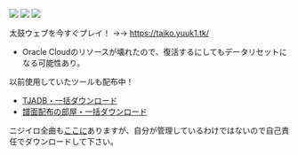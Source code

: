 [![](https://nogithub.codeberg.page/badge.svg)](https://nogithub.codeberg.page/) [![](https://badgen.net/badge/%F0%9F%94%AA/No%20Allergy/FF0000)](https://codeberg.org/mofusky/defeat-allergy) [![](https://badgen.net/badge/TikTok/@yuukihacker/000000)](https://www.tiktok.com/@yuukihacker)

太鼓ウェブを今すぐプレイ！ →→ https://taiko.yuuk1.tk/
- Oracle Cloudのリソースが壊れたので、復活するにしてもデータリセットになる可能性あり。

以前使用していたツールも配布中！
- [TJADB・一括ダウンロード](https://codeberg.org/mofusky/tjadb-downloader)
- [譜面配布の部屋・一括ダウンロード](https://codeberg.org/mofusky/humenroom-downloader)

ニジイロ全曲も[ここに](https://drive.google.com/drive/folders/19eGJLDkiTt2qsJ2-YMrhvuV6VvxZYcWE?usp=sharing)ありますが、自分が管理しているわけではないので自己責任でダウンロードして下さい。
